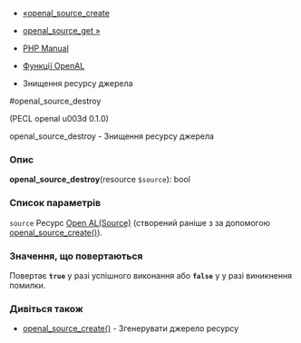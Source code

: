 - [«openal_source_create](function.openal-source-create.md)
- [openal_source_get »](function.openal-source-get.md)

- [PHP Manual](index.md)
- [Функції OpenAL](ref.openal.md)
- Знищення ресурсу джерела

#openal_source_destroy

(PECL openal u003d 0.1.0)

openal_source_destroy - Знищення ресурсу джерела

### Опис

**openal_source_destroy**(resource `$source`): bool

### Список параметрів

`source`
Ресурс [Open AL(Source)](openal.resources.md) (створений раніше з
за допомогою [openal_source_create()](function.openal-source-create.md)).

### Значення, що повертаються

Повертає **`true`** у разі успішного виконання або **`false`** у
у разі виникнення помилки.

### Дивіться також

- [openal_source_create()](function.openal-source-create.md) -
Згенерувати джерело ресурсу
